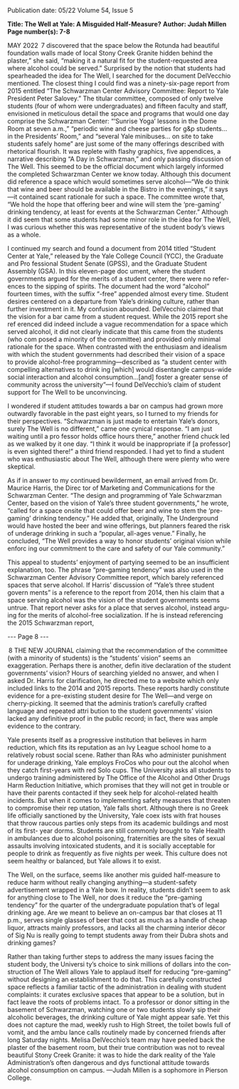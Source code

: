 Publication date: 05/22
Volume 54, Issue 5

**Title: The Well at Yale: A Misguided Half-Measure?**
**Author: Judah Millen**
**Page number(s): 7-8**

MAY 2022
 7
discovered that the space below the Rotunda had 
beautiful foundation walls made of local Stony Creek 
Granite hidden behind the plaster,” she said, “making 
it a natural fit for the student-requested area where 
alcohol could be served.” Surprised by the notion 
that students had spearheaded the idea for The Well, 
I searched for the document DelVecchio mentioned.
The closest thing I could find was a ninety-six-page 
report from 2015 entitled “The Schwarzman Center 
Advisory Committee: Report to Yale President Peter 
Salovey.” The titular committee, composed of only 
twelve students (four of whom were undergraduates) 
and fifteen faculty and staff, envisioned in meticulous 
detail the space and programs that would one day 
comprise the Schwarzman Center: “‘Sunrise Yoga’ 
lessons in the Dome Room at seven a.m.,” “periodic 
wine and cheese parties for g&p students…in the 
Presidents’ Room,” and “several Yale minibuses…
on site to take students safely home” are just some of 
the many offerings described with rhetorical flourish. 
It was replete with flashy graphics, five appendices, 
a narrative describing “A Day in Schwarzman,” and 
only passing discussion of The Well. This seemed 
to be the official document which largely informed 
the completed Schwarzman Center we know today. 
Although this document did reference a space which 
would sometimes serve alcohol—“We do think that 
wine and beer should be available in the Bistro in the 
evenings,” it says—it contained scant rationale for 
such a space. The committee wrote that, “We hold 
the hope that offering beer and wine will stem the 
‘pre-gaming’ drinking tendency, at least for events at 
the Schwarzman Center.” Although it did seem that 
some students had some minor role in the idea for The 
Well, I was curious whether this was representative of 
the student body’s views as a whole.

I continued my search and found a document from 
2014 titled “Student Center at Yale,” released by the 
Yale College Council (YCC), the Graduate and Pro­
fessional Student Senate (GPSS), and the Graduate 
Student Assembly (GSA). In this eleven-page doc­
ument, where the student governments argued for 
the merits of a student center, there were no refer­
ences to the sipping of spirits. The document had the 
word “alcohol” fourteen times, with the suffix “-free” 
appended almost every time. Student desires centered 
on a departure from Yale’s drinking culture, rather 
than further investment in it. My confusion abounded. 
DelVecchio claimed that the vision for a bar came 
from a student request. While the 2015 report she ref­
erenced did indeed include a vague recommendation 
for a space which served alcohol, it did not clearly 
indicate that this came from the students (who com­
posed a minority of the committee) and provided only 
minimal rationale for the space. When contrasted with 
the enthusiasm and idealism with which the student 
governments had described their vision of a space to 
provide alcohol-free programming—described as “a 
student center with compelling alternatives to drink­
ing [which] would disentangle campus-wide social 
interaction and alcohol consumption…[and] foster a 
greater sense of community across the university”—I 
found DelVecchio’s claim of student support for The 
Well to be unconvincing.

I wondered if student attitudes towards a bar on 
campus had grown more outwardly favorable in the 
past eight years, so I turned to my friends for their 
perspectives. “Schwarzman is just made to entertain 
Yale’s donors, surely The Well is no different,” came 
one cynical response. “I am just waiting until a pro­
fessor holds office hours there,” another friend chuck­
led as we walked by it one day. “I think it would be 
inappropriate if [a professor] is even sighted there!” a 
third friend responded. I had yet to find a student who 
was enthusiastic about The Well, although there were 
plenty who were skeptical. 

As if in answer to my continued bewilderment, an 
email arrived from Dr. Maurice Harris, the Direc­
tor of Marketing and Communications for the 
Schwarzman Center. “The design and programming 
of Yale Schwarzman Center, based on the vision of 
Yale’s three student governments,” he wrote, “called 
for a space onsite that could offer beer and wine to 
stem the ‘pre-gaming’ drinking tendency.” He added 
that, originally, The Underground would have hosted 
the beer and wine offerings, but planners feared the 
risk of underage drinking in such a “popular, all-ages 
venue.” Finally, he concluded, “The Well provides a 
way to honor students’ original vision while enforc­
ing our commitment to the care and safety of our 
Yale community.”

This appeal to students’ enjoyment of partying 
seemed to be an insufficient explanation, too. The 
phrase “pre-gaming tendency” was also used in the 
Schwarzman Center Advisory Committee report, 
which barely referenced spaces that serve alcohol. If 
Harris’ discussion of “Yale’s three student govern­
ments” is a reference to the report from 2014, then 
his claim that a space serving alcohol was the vision 
of the student governments seems untrue. That report 
never asks for a place that serves alcohol, instead argu­
ing for the merits of alcohol-free socialization. If he 
is instead referencing the 2015 Schwarzman report, 


--- Page 8 ---

 8
THE  NEW  JOURNAL
claiming that the recommendation of the committee 
(with a minority of students) is the “students’ vision” 
seems an exaggeration. Perhaps there is another, defin­
itive declaration of the student governments’ vision? 
Hours of searching yielded no answer, and when I 
asked Dr. Harris for clarification, he directed me to 
a website which only included links to the 2014 and 
2015 reports. These reports hardly constitute evidence 
for a pre-existing student desire for The Well––and 
verge on cherry-picking. It seemed that the adminis­
tration’s carefully crafted language and repeated attri­
bution to the student governments' vision lacked any 
definitive proof in the public record; in fact, there was 
ample evidence to the contrary.

Yale presents itself as a progressive institution that 
believes in harm reduction, which fits its reputation as 
an Ivy League school home to a relatively robust social 
scene. Rather than RAs who administer punishment 
for underage drinking, Yale employs FroCos who pour 
out the alcohol when they catch first-years with red 
Solo cups. The University asks all students to undergo 
training administered by The Office of the Alcohol 
and Other Drugs Harm Reduction Initiative, which 
promises that they will not get in trouble or have their 
parents contacted if they seek help for alcohol-related 
health incidents. But when it comes to implementing 
safety measures that threaten to compromise their rep­
utation, Yale falls short. Although there is no Greek 
life officially sanctioned by the University, Yale coex­
ists with frat houses that throw raucous parties only 
steps from its academic buildings and most of its first-
year dorms. Students are still commonly brought to 
Yale Health in ambulances due to alcohol poisoning, 
fraternities are the sites of sexual assaults involving 
intoxicated students, and it is socially acceptable for 
people to drink as frequently as five nights per week. 
This culture does not seem healthy or balanced, but 
Yale allows it to exist.

The Well, on the surface, seems like another mis­
guided half-measure to reduce harm without really 
changing anything—a student-safety advertisement 
wrapped in a Yale bow. In reality, students didn’t 
seem to ask for anything close to The Well, nor does 
it reduce the “pre-gaming tendency” for the quarter of 
the undergraduate population that’s of legal drinking 
age. Are we meant to believe an on-campus bar that 
closes at 11 p.m., serves single glasses of beer that cost 
as much as a handle of cheap liquor, attracts mainly 
professors, and lacks all the charming interior décor 
of Sig Nu is really going to tempt students away from 
their Dubra shots and drinking games?

Rather than taking further steps to address the 
many issues facing the student body, the Universi­
ty’s choice to sink millions of dollars into the con­
struction of The Well allows Yale to applaud itself 
for reducing “pre-gaming” without designing an 
establishment to do that. This carefully constructed 
space reflects a familiar tactic of the administration in 
dealing with student complaints: it curates exclusive 
spaces that appear to be a solution, but in fact leave 
the roots of problems intact. To a professor or donor 
sitting in the basement of Schwarzman, watching one 
or two students slowly sip their alcoholic beverages, 
the drinking culture of Yale might appear safe. Yet 
this does not capture the mad, weekly rush to High 
Street, the toilet bowls full of vomit, and the ambu­
lance calls routinely made by concerned friends after 
long Saturday nights. Melisa DelVecchio’s team may 
have peeled back the plaster of the basement room, 
but their true contribution was not to reveal beautiful 
Stony Creek Granite: it was to hide the dark reality of 
the Yale Administration’s often dangerous and dys­
functional attitude towards alcohol consumption on 
campus.
—Judah Millen is a sophomore in Pierson College.